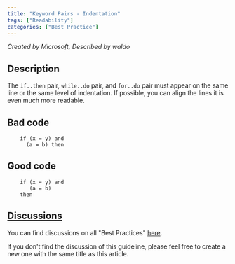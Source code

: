```yaml
---
title: "Keyword Pairs - Indentation"
tags: ["Readability"]
categories: ["Best Practice"]
---
```


_Created by Microsoft, Described by waldo_

## Description
The `if..then` pair, `while..do` pair, and `for..do` pair must appear on the same line or the same level of indentation.  If possible, you can align the lines it is even much more readable.

## Bad code

```al
    if (x = y) and
      (a = b) then
```

## Good code

```al
    if (x = y) and
       (a = b) 
    then
```

## [Discussions](https://github.com/microsoft/alguidelines/discussions/categories/bc-best-practices?discussions_q=keyword+pair+indentation+category%3A%22BC+Best+Practices%22)

You can find discussions on all "Best Practices" [here](https://github.com/microsoft/alguidelines/discussions/categories/bc-best-practices).

If you don't find the discussion of this guideline, please feel free to create a new one with the same title as this article. 